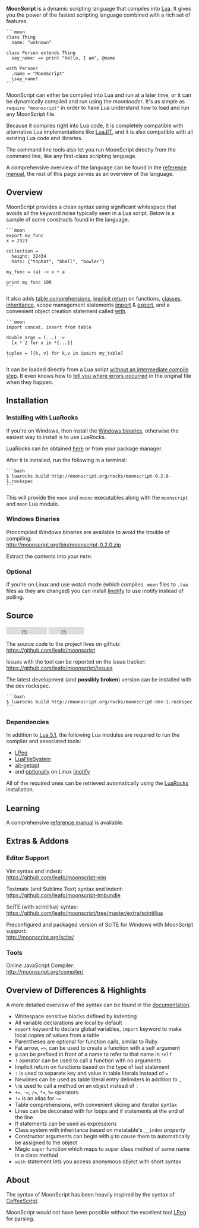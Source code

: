 **MoonScript** is a dynamic scripting language that compiles into
[Lua](http://www.lua.org/). It gives you the power of the fastest scripting
language combined with a rich set of features.


    ```moon
    class Thing
      name: "unknown"
    
    class Person extends Thing
      say_name: => print "Hello, I am", @name
    
    with Person!
      .name = "MoonScript"
      \say_name!
    ```

MoonScript can either be compiled into Lua and run at a later time, or it can
be dynamically compiled and run using the *moonloader*. It's as simple as
`require "moonscript"` in order to have Lua understand how to load and run any
MoonScript file.

Because it compiles right into Lua code, it is completely compatible with
alternative Lua implementations like [LuaJIT](http://luajit.org), and it is
also compatible with all existing Lua code and libraries.

The command line tools also let you run MoonScript directly from the
command line, like any first-class scripting language.

A comprehensive overview of the language can be found in the [reference
manual](reference/), the rest of this page serves as an overview of the
language.

## Overview

MoonScript provides a clean syntax using significant whitespace that avoids all
the keyword noise typically seen in a Lua script. Below is a sample of some
constructs found in the language.

    ```moon
    export my_func
    x = 2323

    collection =
      height: 32434
      hats: {"tophat", "bball", "bowler"}

    my_func = (a) -> x + a

    print my_func 100
    ```

It also adds [table comprehensions](reference/#table_comprehensions), [implicit return](reference/#function_literals) on functions, [classes](reference/#object_oriented_programming),
[inheritance](reference/#inheritance), scope management statements [import](reference/#import) & [export](reference/#export), and a convenient
object creation statement called [with](reference/#with).

    ```moon
    import concat, insert from table

    double_args = (...) ->
      [x * 2 for x in *{...}]

    tuples = [{k, v} for k,v in ipairs my_table]
    ```

It can be loaded directly from a Lua script [without an intermediate
compile step](reference/#moonscript_module). It even knows how to [tell you
where errors occurred](reference/#error_rewriting) in the original file when
they happen.

## Installation

### Installing with LuaRocks

If you're on Windows, then install the [Windows binaries](#windows_binaries),
otherwise the easiest way to install is to use LuaRocks.

LuaRocks can be obtained [here](http://www.luarocks.org/) or from your package
manager.

After it is installed, run the following in a terminal:

    ```bash
    $ luarocks build http://moonscript.org/rocks/moonscript-0.2.0-1.rockspec
    ```

This will provide the `moon` and `moonc` executables along with the
`moonscript` and `moon` Lua module.

### Windows Binaries

Procompiled Windows binaries are available to avoid the trouble of compiling:  
<http://moonscript.org/bin/moonscript-0.2.0.zip>

Extract the contents into your `PATH`.

### Optional

If you're on Linux and use *watch* mode (which compiles `.moon` files to `.lua`
files as they are changed) you can install
[linotify](https://github.com/hoelzro/linotify) to use inotify instead of
polling.

## Source

<div class="github-buttons">
<iframe src="http://markdotto.github.com/github-buttons/github-btn.html?user=leafo&repo=moonscript&type=watch&count=true" allowtransparency="true" frameborder="0" scrolling="0" width="110px" height="20px"></iframe>
<iframe src="http://markdotto.github.com/github-buttons/github-btn.html?user=lefao&repo=moonscript&type=fork&count=true" allowtransparency="true" frameborder="0" scrolling="0" width="95px" height="20px"></iframe>
</div>

The source code to the project lives on github:  
<https://github.com/leafo/moonscript>

Issues with the tool can be reported on the issue tracker:  
<https://github.com/leafo/moonscript/issues>

The latest development (and **possibly broken**) version can be installed with the
dev rockspec.

    ```bash
    $ luarocks build http://moonscript.org/rocks/moonscript-dev-1.rockspec
    ```

### Dependencies

In addition to [Lua 5.1](http://lua.org), the following Lua modules are
required to run the compiler and associated tools:

 * [LPeg](http://www.inf.puc-rio.br/~roberto/lpeg/lpeg.html)
 * [LuaFileSystem](http://keplerproject.github.com/luafilesystem/)
 * [alt-getopt](http://luaforge.net/projects/alt-getopt/)
 * and [optionally](#optional) on Linux [linotify](https://github.com/hoelzro/linotify)

All of the required ones can be retrieved automatically using the
[LuaRocks](#installing_with_luarocks) installation.

## Learning

A comprehensive [reference manual](reference/) is available.

## Extras & Addons

### Editor Support

Vim syntax and indent:  
<https://github.com/leafo/moonscript-vim>

Textmate (and Sublime Text) syntax and indent:  
<https://github.com/leafo/moonscript-tmbundle>

SciTE (with scintillua) syntax:  
<https://github.com/leafo/moonscript/tree/master/extra/scintillua>

Preconfigured and packaged version of SciTE for Windows with MoonScript
support:  
<http://moonscript.org/scite/>

### Tools

Online JavaScript Compiler:  
<http://moonscript.org/compiler/>

## Overview of Differences & Highlights

A more detailed overview of the syntax can be found in the
[documentation](reference/).

 * Whitespace sensitive blocks defined by indenting
 * All variable declarations are local by default
 * `export` keyword to declare global variables, `import` keyword to make local
   copies of values from a table
 * Parentheses are optional for function calls, similar to Ruby
 * Fat arrow, `=>`, can be used to create a function with a self argument
 * `@` can be prefixed in front of a name to refer to that name in `self`
 * `!` operator can be used to call a function with no arguments
 * Implicit return on functions based on the type of last statement
 * `:` is used to separate key and value in table literals instead of `=`
 * Newlines can be used as table literal entry delimiters in addition to `,`
 * \ is used to call a method on an object instead of `:`
 * `+=`, `-=`, `/=`, `*=`, `%=` operators
 * `!=` is an alias for `~=`
 * Table comprehensions, with convenient slicing and iterator syntax
 * Lines can be decorated with for loops and if statements at the end of the line
 * If statements can be used as expressions
 * Class system with inheritance based on metatable's `__index` property
 * Constructor arguments can begin with `@` to cause them to automatically be
   assigned to the object
 * Magic `super` function which maps to super class method of same name in a
   class method
 * `with` statement lets you access anonymous object with short syntax

## About

The syntax of MoonScript has been heavily inspired by the syntax of
[CoffeeScript](http://jashkenas.github.com/coffee-script/). 

MoonScript would not have been possible without the excellent tool
[LPeg](http://www.inf.puc-rio.br/~roberto/lpeg/) for parsing.

